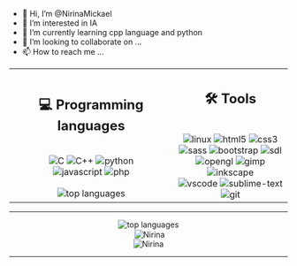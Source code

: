 - 👋 Hi, I’m @NirinaMickael
- 👀 I’m interested in IA
- 🌱 I’m currently learning cpp language and python
- 💞️ I’m looking to collaborate on ...
- 📫 How to reach me ...

<!---
NirinaMickael/NirinaMickael is a ✨ special ✨ repository because its `README.md` (this file) appears on your GitHub profile.
You can click the Preview link to take a look at your changes.
--->
<table align="center">
    <tr>
        <td>
            <h2 align="center">💻️  <b>Programming languages</b></h2><br>
            <div align="center">
            <img src="https://img.shields.io/badge/c-%2300599C.svg?style=for-the-badge&logo=c&logoColor=white" alt="C">
            <img src="https://img.shields.io/badge/c++-%2300599C.svg?style=for-the-badge&logo=c%2B%2B&logoColor=white" alt="C++">
            <img src="https://img.shields.io/badge/python-3670A0?style=for-the-badge&logo=python&logoColor=ffdd54" alt="python">
            </div><div align="center">
            <img src="https://img.shields.io/badge/javascript-%23323330.svg?style=for-the-badge&logo=javascript&logoColor=%23F7DF1E" alt="javascript">
            <img src="https://img.shields.io/badge/php-%23777BB4.svg?style=for-the-badge&logo=php&logoColor=white" alt="php">
            </div>
        </td>
        <td rowspan="2">
            <h2 align="center">🛠️ <b>Tools</b></h2><br>
            <div align="center">
            <img src="https://img.shields.io/badge/Linux-FCC624?style=for-the-badge&logo=linux&logoColor=black" alt="linux">
            <img src="https://img.shields.io/badge/html5-%23E34F26.svg?style=for-the-badge&logo=html5&logoColor=white" alt="html5">
            <img src="https://img.shields.io/badge/css3-%231572B6.svg?style=for-the-badge&logo=css3&logoColor=white" alt="css3">
            </div><div align="center">
            <img src="https://img.shields.io/badge/SASS-hotpink.svg?style=for-the-badge&logo=SASS&logoColor=white" alt="sass">
            <img src="https://img.shields.io/badge/bootstrap-%23563D7C.svg?style=for-the-badge&logo=bootstrap&logoColor=white" alt="bootstrap">
            <img src="assets/sdl.png" alt="sdl">
            </div><div align="center">
            <img src="https://img.shields.io/badge/OpenGL-%23FFFFFF.svg?style=for-the-badge&logo=opengl" alt="opengl">
            <img src="https://img.shields.io/badge/Gimp-657D8B?style=for-the-badge&logo=gimp&logoColor=FFFFFF" alt="gimp">
            <img src="https://img.shields.io/badge/Inkscape-e0e0e0?style=for-the-badge&logo=inkscape&logoColor=080A13" alt="inkscape">
            </div><div align="center">
            <img src="https://img.shields.io/badge/VSCode-0078d7.svg?style=for-the-badge&logo=visual-studio-code&logoColor=white" alt="vscode">
            <img src="https://img.shields.io/badge/sublime_text-%23575757.svg?style=for-the-badge&logo=sublime-text&logoColor=important" alt="sublime-text">
            <img src="https://img.shields.io/badge/git-%23F05033.svg?style=for-the-badge&logo=git&logoColor=white" alt="git">
            </div>
        </td>
    </tr>
    <tr>
        <td align="center"><img src="https://github-readme-stats.vercel.app/api/top-langs/?username=NirinaMickael&theme=tokyonight&layout=compact&langs_count=5" alt="top languages"></td>
    </tr>
</table>
<hr>
    <div>
        <div align="center"><img src="https://github-readme-stats.vercel.app/api/top-langs/?username=NirinaMickael&theme=tokyonight&layout=compact&langs_count=5" alt="top languages"></div>
            <div align="center">&nbsp;<img align="center" src="https://github-readme-stats.vercel.app/api?username=NirinaMickael&show_icons=true&locale=en" alt="Nirina" /></div>
        <div align="center"> <img src="https://komarev.com/ghpvc/?username=NirinaMickael&label=Profile%20views&color=0e75b6&style=flat" alt="Nirina" /> </div>
    </div>
<hr>
